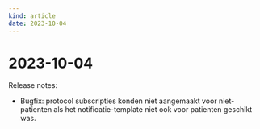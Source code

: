 ```yaml
---
kind: article
date: 2023-10-04
---
```


# 2023-10-04

Release notes:

* Bugfix: protocol subscripties konden niet aangemaakt voor niet-patienten als het notificatie-template niet ook voor patienten geschikt was.
